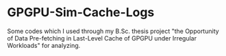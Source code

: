 # GPGPU-Sim-Cache-Logs
Some codes which I used through my B.Sc. thesis project "the Opportunity of Data Pre-fetching in Last-Level Cache of GPGPU under Irregular Workloads" for analyzing.
